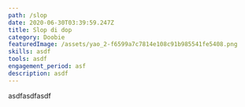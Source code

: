 ```yaml
---
path: /slop
date: 2020-06-30T03:39:59.247Z
title: Slop di dop
category: Doobie
featuredImage: /assets/yao_2-f6599a7c7814e108c91b985541fe5408.png
skills: asdf
tools: asdf
engagement_period: asf
description: asdf
---
```

asdfasdfasdf